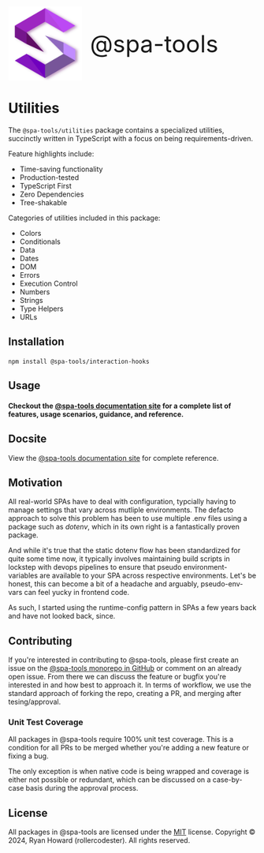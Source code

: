 <div style='align-items: center; display:flex; flex-direction: row; gap: 1rem; margin-bottom: 1rem'>
  <img alt="@spa-tools" height="150" src="../../apps/website/static/img/logo.svg?raw=true">
  <div style='font-size: 3rem'>@spa-tools</div>
</div>

# Utilities

The `@spa-tools/utilities` package contains a specialized utilities, succinctly written in TypeScript with a focus on being requirements-driven.

Feature highlights include:

- Time-saving functionality
- Production-tested
- TypeScript First
- Zero Dependencies
- Tree-shakable

Categories of utilities included in this package:

- Colors
- Conditionals
- Data
- Dates
- DOM
- Errors
- Execution Control
- Numbers
- Strings
- Type Helpers
- URLs

## Installation

`npm install @spa-tools/interaction-hooks`

## Usage

#### Checkout the [@spa-tools documentation site](https://spa-tools.github.io) for a complete list of features, usage scenarios, guidance, and reference.

## Docsite

View the [@spa-tools documentation site](https://spa-tools.github.io) for complete reference.

## Motivation

All real-world SPAs have to deal with configuration, typcially having to manage settings that vary across mutliple environments. The defacto approach to solve this problem has been to use multiple .env files using a package such as _dotenv_, which in its own right is a fantastically proven package.

And while it's true that the static dotenv flow has been standardized for quite some time now, it typically involves maintaining build scripts in lockstep with devops pipelines to ensure that pseudo environment-variables are available to your SPA across respective environments. Let's be honest, this can become a bit of a headache and arguably, pseudo-env-vars can feel yucky in frontend code.

As such, I started using the runtime-config pattern in SPAs a few years back and have not looked back, since.


## Contributing

If you're interested in contributing to @spa-tools, please first create an issue on the [@spa-tools monorepo in GitHub](https://github.com/rollercodester/spa-tools)
or comment on an already open issue. From there we can discuss the feature or bugfix you're interested in and how best to approach it.
In terms of workflow, we use the standard approach of forking the repo, creating a PR, and merging after tesing/approval.

### Unit Test Coverage

All packages in @spa-tools require 100% unit test coverage. This is a condition for all PRs to be merged whether you're adding a new feature or fixing a bug.

The only exception is when native code is being wrapped and coverage is either not possible or redundant, which can be discussed on a case-by-case basis
during the approval process.

## License

All packages in @spa-tools are licensed under the [MIT](https://en.wikipedia.org/wiki/MIT_License) license. Copyright © 2024, Ryan Howard (rollercodester). All rights reserved.
